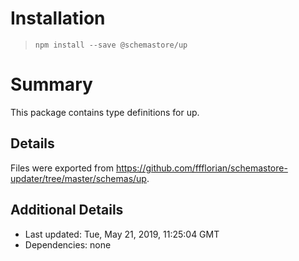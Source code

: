 # Installation
> `npm install --save @schemastore/up`

# Summary
This package contains type definitions for up.

## Details
Files were exported from https://github.com/ffflorian/schemastore-updater/tree/master/schemas/up.

## Additional Details
* Last updated: Tue, May 21, 2019, 11:25:04 GMT
* Dependencies: none
